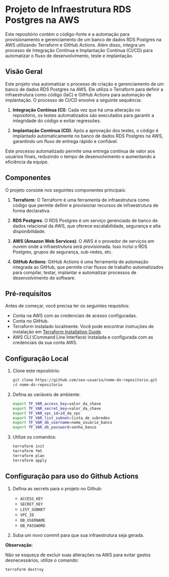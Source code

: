 # Projeto de Infraestrutura RDS Postgres na AWS

Este repositório contém o código-fonte e a automação para provisionamento e gerenciamento de um banco de dados RDS Postgres na AWS utilizando Terraform e GitHub Actions. Além disso, integra um processo de Integração Contínua e Implantação Contínua (CI/CD) para automatizar o fluxo de desenvolvimento, teste e implantação.

## Visão Geral

Este projeto visa automatizar o processo de criação e gerenciamento de um banco de dados RDS Postgres na AWS. Ele utiliza o Terraform para definir a infraestrutura como código (IaC) e GitHub Actions para automação de implantação. O processo de CI/CD envolve a seguinte sequência:

1. **Integração Contínua (CI)**: Cada vez que há uma alteração no repositório, os testes automatizados são executados para garantir a integridade do código e evitar regressões.

2. **Implantação Contínua (CD)**: Após a aprovação dos testes, o código é implantado automaticamente no banco de dados RDS Postgres na AWS, garantindo um fluxo de entrega rápido e confiável.

Este processo automatizado permite uma entrega contínua de valor aos usuários finais, reduzindo o tempo de desenvolvimento e aumentando a eficiência da equipe.

## Componentes

O projeto consiste nos seguintes componentes principais:

1. **Terraform**: O Terraform é uma ferramenta de infraestrutura como código que permite definir e provisionar recursos de infraestrutura de forma declarativa.

2. **RDS Postgres**: O RDS Postgres é um serviço gerenciado de banco de dados relacional da AWS, que oferece escalabilidade, segurança e alta disponibilidade.

3. **AWS (Amazon Web Services)**: O AWS é o provedor de serviços em nuvem onde a infraestrutura será provisionada. Isso inclui o RDS Postgres, grupos de segurança, sub-redes, etc.

4. **GitHub Actions**: GitHub Actions é uma ferramenta de automação integrada ao GitHub, que permite criar fluxos de trabalho automatizados para compilar, testar, implantar e automatizar processos de desenvolvimento de software.

## Pré-requisitos

Antes de começar, você precisa ter os seguintes requisitos:

- Conta na AWS com as credenciais de acesso configuradas.
- Conta no GitHub.
- Terraform instalado localmente. Você pode encontrar instruções de instalação em [Terraform Installation Guide](https://learn.hashicorp.com/tutorials/terraform/install-cli).
- AWS CLI (Command Line Interface) instalada e configurada com as credenciais da sua conta AWS.

## Configuração Local

1. Clone este repositório:

    ```bash
    git clone https://github.com/seu-usuario/nome-do-repositorio.git
    cd nome-do-repositorio
    ```

2. Defina as variáveis de ambiente:

    ```bash
    export TF_VAR_access_key=valor_da_chave
    export TF_VAR_secret_key=valor_da_chave
    export TF_VAR_vpc_id=id_da_vpc
    export TF_VAR_list_subnet=lista_de_subredes
    export TF_VAR_db_username=nome_usuario_banco
    export TF_VAR_db_password=senha_banco
    ```


3. Utilize os comandos:

    ```bash
    terraform init
    terraform fmt
    terraform plan
    terraform apply
    ```

## Configuração para uso do Github Actions

1. Defina as secrets para o projeto no Github:

    - `ACCESS_KEY`
    - `SECRET_KEY`
    - `LIST_SUBNET`
    - `VPC_ID`
    - `DB_USERNAME`
    - `DB_PASSWORD`

2. Suba um novo commit para que sua infraestrutura seja gerada.

**Observação**:

Não se esqueça de excluir suas alterações na AWS para evitar gastos desnecessários, utilize o comando:

```bash
terraform destroy
